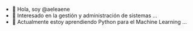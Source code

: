 - 👋 Hola, soy @aeleaene
- 👀 Interesado en la gestión y administración de sistemas ...
- 🌱 Actualmente estoy aprendiendo Python para el Machine Learning ...


<!---
aeleaene/aeleaene is a ✨ special ✨ repository because its `README.md` (this file) appears on your GitHub profile.
You can click the Preview link to take a look at your changes.
--->
